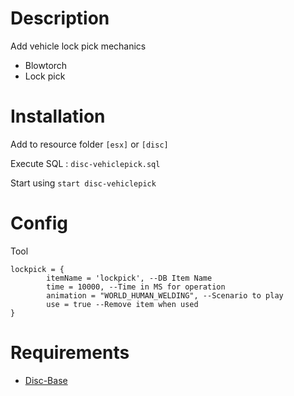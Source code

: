 # Description

Add vehicle lock pick mechanics

- Blowtorch
- Lock pick

# Installation
Add to resource folder `[esx]` or `[disc]`

Execute SQL : `disc-vehiclepick.sql`

Start using `start disc-vehiclepick`

# Config
Tool
```
lockpick = {
        itemName = 'lockpick', --DB Item Name
        time = 10000, --Time in MS for operation
        animation = "WORLD_HUMAN_WELDING", --Scenario to play
        use = true --Remove item when used
}
```

# Requirements

- [Disc-Base](https://github.com/DiscworldZA/gta-resources/tree/master/disc-base)
